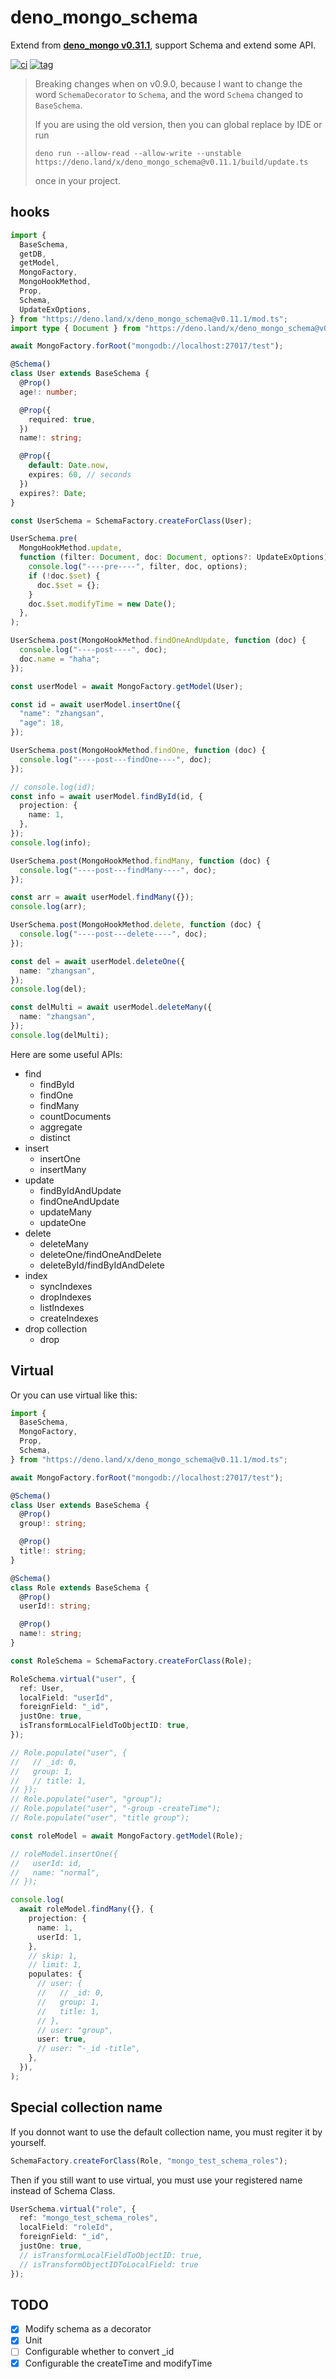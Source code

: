 # deno_mongo_schema

Extend from **[deno_mongo v0.31.1](https://deno.land/x/mongo)**, support Schema
and extend some API.

[![ci](https://github.com/jiawei397/deno_mongo_schema/actions/workflows/ci.yml/badge.svg)](https://github.com/jiawei397/deno_mongo_schema/actions/workflows/ci.yml)
[![tag](https://img.shields.io/badge/deno-v1.29.0-green.svg)](https://github.com/denoland/deno)

> Breaking changes when on v0.9.0, because I want to change the word
> `SchemaDecorator` to `Schema`, and the word `Schema` changed to `BaseSchema`.
>
> If you are using the old version, then you can global replace by IDE or run
>
> `deno run --allow-read --allow-write --unstable https://deno.land/x/deno_mongo_schema@v0.11.1/build/update.ts`
>
> once in your project.

## hooks

```ts
import {
  BaseSchema,
  getDB,
  getModel,
  MongoFactory,
  MongoHookMethod,
  Prop,
  Schema,
  UpdateExOptions,
} from "https://deno.land/x/deno_mongo_schema@v0.11.1/mod.ts";
import type { Document } from "https://deno.land/x/deno_mongo_schema@v0.11.1/mod.ts";

await MongoFactory.forRoot("mongodb://localhost:27017/test");

@Schema()
class User extends BaseSchema {
  @Prop()
  age!: number;

  @Prop({
    required: true,
  })
  name!: string;

  @Prop({
    default: Date.now,
    expires: 60, // seconds
  })
  expires?: Date;
}

const UserSchema = SchemaFactory.createForClass(User);

UserSchema.pre(
  MongoHookMethod.update,
  function (filter: Document, doc: Document, options?: UpdateExOptions) {
    console.log("----pre----", filter, doc, options);
    if (!doc.$set) {
      doc.$set = {};
    }
    doc.$set.modifyTime = new Date();
  },
);

UserSchema.post(MongoHookMethod.findOneAndUpdate, function (doc) {
  console.log("----post----", doc);
  doc.name = "haha";
});

const userModel = await MongoFactory.getModel(User);

const id = await userModel.insertOne({
  "name": "zhangsan",
  "age": 18,
});

UserSchema.post(MongoHookMethod.findOne, function (doc) {
  console.log("----post---findOne----", doc);
});

// console.log(id);
const info = await userModel.findById(id, {
  projection: {
    name: 1,
  },
});
console.log(info);

UserSchema.post(MongoHookMethod.findMany, function (doc) {
  console.log("----post---findMany----", doc);
});

const arr = await userModel.findMany({});
console.log(arr);

UserSchema.post(MongoHookMethod.delete, function (doc) {
  console.log("----post---delete----", doc);
});

const del = await userModel.deleteOne({
  name: "zhangsan",
});
console.log(del);

const delMulti = await userModel.deleteMany({
  name: "zhangsan",
});
console.log(delMulti);
```

Here are some useful APIs:

- find
  - findById
  - findOne
  - findMany
  - countDocuments
  - aggregate
  - distinct
- insert
  - insertOne
  - insertMany
- update
  - findByIdAndUpdate
  - findOneAndUpdate
  - updateMany
  - updateOne
- delete
  - deleteMany
  - deleteOne/findOneAndDelete
  - deleteById/findByIdAndDelete
- index
  - syncIndexes
  - dropIndexes
  - listIndexes
  - createIndexes
- drop collection
  - drop

## Virtual

Or you can use virtual like this:

```ts
import {
  BaseSchema,
  MongoFactory,
  Prop,
  Schema,
} from "https://deno.land/x/deno_mongo_schema@v0.11.1/mod.ts";

await MongoFactory.forRoot("mongodb://localhost:27017/test");

@Schema()
class User extends BaseSchema {
  @Prop()
  group!: string;

  @Prop()
  title!: string;
}

@Schema()
class Role extends BaseSchema {
  @Prop()
  userId!: string;

  @Prop()
  name!: string;
}

const RoleSchema = SchemaFactory.createForClass(Role);

RoleSchema.virtual("user", {
  ref: User,
  localField: "userId",
  foreignField: "_id",
  justOne: true,
  isTransformLocalFieldToObjectID: true,
});

// Role.populate("user", {
//   // _id: 0,
//   group: 1,
//   // title: 1,
// });
// Role.populate("user", "group");
// Role.populate("user", "-group -createTime");
// Role.populate("user", "title group");

const roleModel = await MongoFactory.getModel(Role);

// roleModel.insertOne({
//   userId: id,
//   name: "normal",
// });

console.log(
  await roleModel.findMany({}, {
    projection: {
      name: 1,
      userId: 1,
    },
    // skip: 1,
    // limit: 1,
    populates: {
      // user: {
      //   // _id: 0,
      //   group: 1,
      //   title: 1,
      // },
      // user: "group",
      user: true,
      // user: "-_id -title",
    },
  }),
);
```

## Special collection name

If you donnot want to use the default collection name, you must regiter it by
yourself.

```ts
SchemaFactory.createForClass(Role, "mongo_test_schema_roles");
```

Then if you still want to use virtual, you must use your registered name instead
of Schema Class.

```ts
UserSchema.virtual("role", {
  ref: "mongo_test_schema_roles",
  localField: "roleId",
  foreignField: "_id",
  justOne: true,
  // isTransformLocalFieldToObjectID: true,
  // isTransformObjectIDToLocalField: true
});
```

## TODO

- [x] Modify schema as a decorator
- [x] Unit
- [ ] Configurable whether to convert _id
- [x] Configurable the createTime and modifyTime
